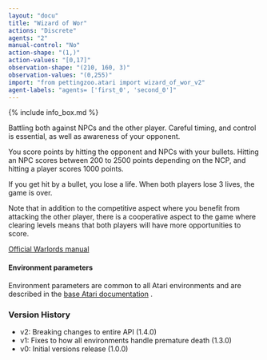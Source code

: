 ```yaml
---
layout: "docu"
title: "Wizard of Wor"
actions: "Discrete"
agents: "2"
manual-control: "No"
action-shape: "(1,)"
action-values: "[0,17]"
observation-shape: "(210, 160, 3)"
observation-values: "(0,255)"
import: "from pettingzoo.atari import wizard_of_wor_v2"
agent-labels: "agents= ['first_0', 'second_0']"
---
```


{% include info_box.md %}



Battling both against NPCs and the other player. Careful timing,
and control is essential, as well as awareness of your opponent.

You score points by hitting the opponent and NPCs with your bullets. Hitting an NPC scores between 200 to 2500 points depending on the NCP, and hitting a player scores 1000 points.

If you get hit by a bullet, you lose a life. When both players lose 3 lives, the game is over.

Note that in addition to the competitive aspect where you benefit from attacking the other player, there is a cooperative aspect to the game where clearing levels means that both players will have more opportunities to score.

[Official Warlords manual](https://atariage.com/manual_html_page.php?SoftwareLabelID=593)

#### Environment parameters

Environment parameters are common to all Atari environments and are described in the [base Atari documentation](../atari) .

### Version History

* v2: Breaking changes to entire API (1.4.0)
* v1: Fixes to how all environments handle premature death (1.3.0)
* v0: Initial versions release (1.0.0)
